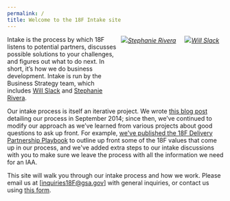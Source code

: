 ```yaml
---
permalink: /
title: Welcome to the 18F Intake site
---
```


<div style="float: right; height: 125px; margin-left: 10px; margin-right: 10px;"><a href="https://18f.gsa.gov/team/will/"><img src="https://18f.gsa.gov/assets/images/team/will.jpg"></a><a href="https://18f.gsa.gov/team/will/"><em>Will
Slack</em></a></div>

<div style="float: right; height: 125px; margin-left: 10px; margin-right: 10px;"><a href="https://18f.gsa.gov/team/stephanierivera/"><img src="https://18f.gsa.gov/assets/images/team/stephanierivera.jpg"></a><a href="https://18f.gsa.gov/team/stephanierivera/"><em>Stephanie
Rivera</em></a></div>

Intake is the process by which 18F listens to potential partners,
discusses possible solutions to your challenges, and figures out what to
do next. In short, it’s how we do business development. Intake is run by
the Business Strategy team, which includes [Will
Slack](https://18f.gsa.gov/team/will/) and [Stephanie
Rivera](https://18f.gsa.gov/team/stephanierivera/).

Our intake process is itself an iterative project. We wrote [this blog
post](https://18f.gsa.gov/2014/09/18/getting-to-work-for-the-american-people/)
detailing our process in September 2014; since then, we’ve continued to
modify our approach as we’ve learned from various projects about good
questions to ask up front. For example, [we've published the 18F
Delivery Partnership
Playbook](https://18f.gsa.gov/2015/11/19/delivery-partnership-playbook/)
to outline up front some of the 18F values that come up in our process,
and we've added extra steps to our intake discussions with you to make
sure we leave the process with all the information we need for an IAA.

This site will walk you through our intake process and how we work.
Please email us at
[[inquiries18F@gsa.gov](mailto:inquiries18f@gsa.gov)] with general
inquiries, or contact us using [this
form](https://docs.google.com/a/gsa.gov/forms/d/1CDATOcmHy5HO2-pfPaG5cunVP7Wk5VCBsKommRmztLM/viewform).
